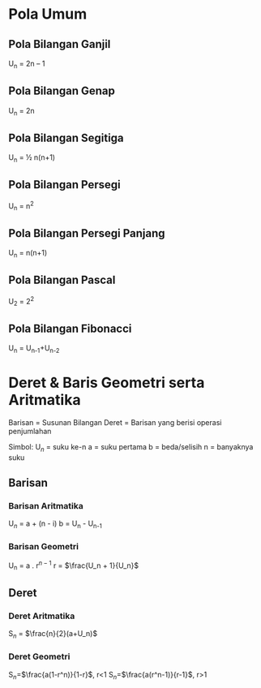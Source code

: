# **Pola Umum**
## **Pola Bilangan Ganjil**
U<sub>n</sub> = 2n – 1

## **Pola Bilangan Genap**
U<sub>n</sub> = 2n

## **Pola Bilangan Segitiga**
U<sub>n</sub> = ½ n(n+1)

## **Pola Bilangan Persegi**
U<sub>n</sub> = n<sup>2</sup>

## **Pola Bilangan Persegi Panjang**
U<sub>n</sub> = n(n+1)

## **Pola Bilangan Pascal**
U<sub>2</sub> = 2<sup>2</sup>

## **Pola Bilangan Fibonacci**
U<sub>n</sub> = U<sub>n-1</sub>+U<sub>n-2</sub>

# Deret & Baris Geometri serta Aritmatika

Barisan = Susunan Bilangan
Deret = Barisan yang berisi operasi penjumlahan

Simbol:
U$_n$ = suku ke-n
a = suku pertama
b = beda/selisih
n = banyaknya suku
## Barisan

### Barisan Aritmatika
U$_n$ = a + (n - i)
b = U<sub>n</sub> - U<sub>n-1</sub>

### Barisan Geometri
U<sub>n</sub> = a . r$^{n-1}$
r = $\frac{U_n + 1}{U_n}$

## Deret

### Deret Aritmatika
S$_n$ = $\frac{n}{2}(a+U_n)$

### Deret Geometri
S$_n$=$\frac{a(1-r^n)}{1-r}$, r<1
S$_n$=$\frac{a(r^n-1)}{r-1}$, r>1


